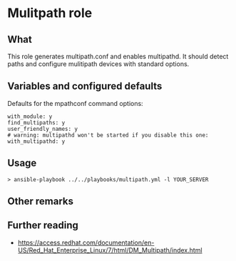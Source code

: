 # Mulitpath role
 
## What
This role generates multipath.conf and enables multipathd.
It should detect paths and configure mulitipath devices with standard options.
 
## Variables and configured defaults
Defaults for the mpathconf command options:
```
with_module: y
find_multipaths: y
user_friendly_names: y
# warning: multipathd won't be started if you disable this one:
with_multipathd: y
```

## Usage

```
> ansible-playbook ../../playbooks/multipath.yml -l YOUR_SERVER
```

## Other remarks

 
## Further reading

* https://access.redhat.com/documentation/en-US/Red_Hat_Enterprise_Linux/7/html/DM_Multipath/index.html 
